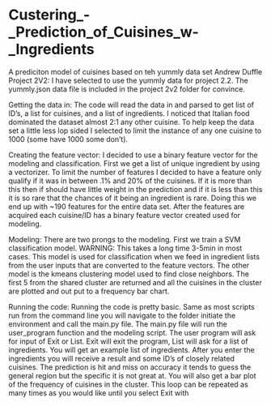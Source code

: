 # Custering_-_Prediction_of_Cuisines_w-_Ingredients
A prediciton model of cuisines based on teh yummly data set
Andrew Duffle
Project 2V2:
I have selected to use the yummly data for project 2.2. The yummly.json data file is included in the project 2v2 folder for convince.   

Getting the data in:
The code will read the data in and parsed to get  list of ID’s, a list for cuisines, and a list of ingredients. I noticed that Italian food dominated the dataset almost 2:1 any other cuisine. To help keep the data set a little less lop sided I selected to limit the instance of any one cuisine to 1000 (some have 1000 some don’t).   

Creating the feature vector:
I decided to use a binary feature vector for the modeling and classification. First we get a list of unique ingredient by using a vectorizer. To limit the number of features I decided to have a feature only qualify  if it was in between  .1% and 20% of the cuisines. If it is more than this then if should have little weight in the prediction and if it is less than this it is so rare that the chances of it being an ingredient is rare.  Doing this we end up with ~190 features for the entire data set. After the features are acquired each cuisine/ID has a binary feature vector created used for modeling. 

Modeling:
There are two prongs to the modeling. First we train a SVM classification model. WARNING: This takes a long time 3-5min in most cases. This model is used for classification when we feed in ingredient lists from the user inputs that are converted to the feature vectors. The other model is the kmeans clustering model used to find close neighbors. The first 5 from the shared cluster are returned and all the cuisines in the cluster are plotted and out put to a frequency bar chart. 

Running the code:
Running the code is pretty basic. Same as most scripts run from the command line you will navigate to the folder initiate the environment and call the main.py file.  The main.py file will run the user_program function and the modeling script. The user program will ask for input of Exit or List. Exit will exit the program, List will ask for a list of ingredients. You will get an example list of ingredients. After you enter the ingredients you will receive a result and some ID’s of closely related cuisines. The prediction is hit and miss on accuracy it tends to guess the general region but the specific it is not great at. You will also get a bar plot of the frequency of cuisines in the cluster. This loop can be repeated as many times as you would like until you select Exit with
